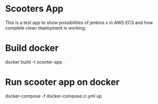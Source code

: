 # Scooters App

This is a test app to show possibilities of jenkins x in AWS ECS and how complete clean deployment is working. 

# Build docker
docker build -t scooter-app .

# Run scooter app on docker
docker-compose -f docker-compose.ci.yml up